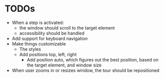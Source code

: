 # TODOs

- When a step is activated:
  - the window should scroll to the target element
  - accessibility should be handled
- Add support for keyboard navigation
- Make things customizable
  - The styles
  - Add positions top, left, right
    - Add position auto, which figures out the best position, based on the target element, and window size
- When user zooms in or resizes window, the tour should be repositioned